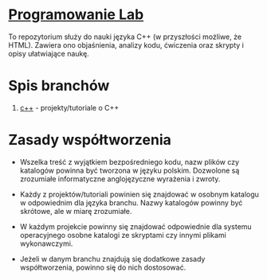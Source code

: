 # [Programowanie Lab](https://github.com/Cimlah/programowanie-lab)

To repozytorium służy do nauki języka C++ (w przyszłości możliwe, że HTML). Zawiera ono objaśnienia, analizy kodu, ćwiczenia oraz skrypty i opisy ułatwiające naukę.

# Spis branchów

1. [c++](https://github.com/Cimlah/programowanie-lab/tree/c++) - projekty/tutoriale o C++

# Zasady współtworzenia
- Wszelka treść z wyjątkiem bezpośredniego kodu, nazw plików czy katalogów powinna być tworzona w języku polskim. Dozwolone są zrozumiałe informatyczne anglojęzyczne wyrażenia i zwroty.

- Każdy z projektów/tutoriali powinien się znajdować w osobnym katalogu w odpowiednim dla języka branchu. Nazwy katalogów powinny być skrótowe, ale w miarę zrozumiałe.

- W każdym projekcie powinny się znajdować odpowiednie dla systemu operacyjnego osobne katalogi ze skryptami czy innymi plikami wykonawczymi.

- Jeżeli w danym branchu znajdują się dodatkowe zasady współtworzenia, powinno się do nich dostosować.